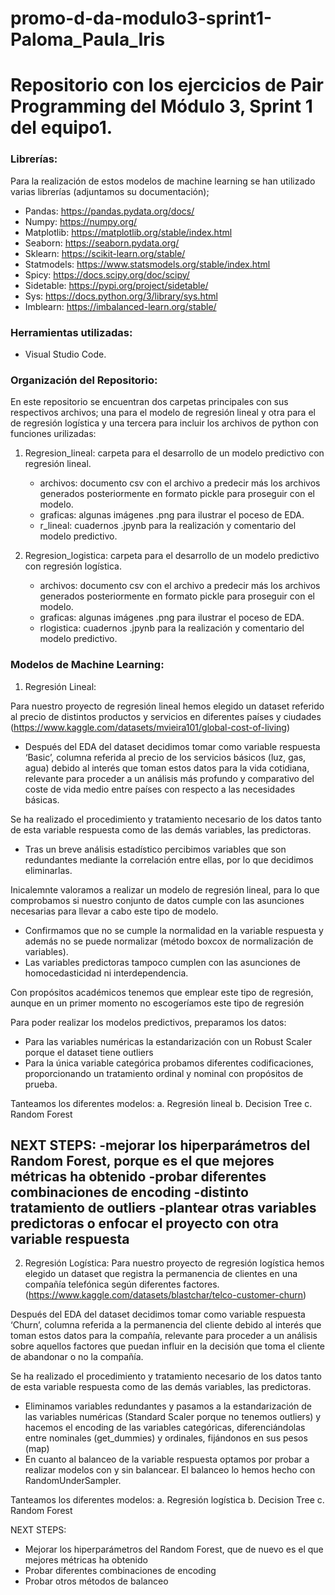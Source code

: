 # promo-d-da-modulo3-sprint1-Paloma_Paula_Iris

# Repositorio con los ejercicios de Pair Programming del Módulo 3, Sprint 1 del equipo1.

### Librerías:
Para la realización de estos modelos de machine learning se han utilizado varias librerías (adjuntamos su documentación);
- Pandas: https://pandas.pydata.org/docs/
- Numpy: https://numpy.org/
- Matplotlib: https://matplotlib.org/stable/index.html
- Seaborn: https://seaborn.pydata.org/
- Sklearn: https://scikit-learn.org/stable/
- Statmodels: https://www.statsmodels.org/stable/index.html
- Spicy: https://docs.scipy.org/doc/scipy/
- Sidetable: https://pypi.org/project/sidetable/
- Sys: https://docs.python.org/3/library/sys.html
- Imblearn: https://imbalanced-learn.org/stable/

### Herramientas utilizadas: 
- Visual Studio Code.

### Organización del Repositorio:

En este repositorio se encuentran dos carpetas principales con sus respectivos archivos; una para el modelo de regresión lineal y otra para el de regresión logística y una tercera para incluir los archivos de python con funciones urilizadas:

1. Regresion_lineal: carpeta para el desarrollo de un modelo predictivo con regresión lineal.
    - archivos: documento csv con el archivo a predecir más los archivos generados posteriormente en formato pickle para proseguir con el modelo.
    - graficas: algunas imágenes .png para ilustrar el poceso de EDA.
    - r_lineal: cuadernos .jpynb para la realización y comentario del modelo predictivo.

2. Regresion_logistica: carpeta para el desarrollo de un modelo predictivo con regresión logística.
    - archivos: documento csv con el archivo a predecir más los archivos generados posteriormente en formato pickle para proseguir con el modelo.
    - graficas: algunas imágenes .png para ilustrar el poceso de EDA.
    - rlogistica: cuadernos .jpynb para la realización y comentario del modelo predictivo.

### Modelos de Machine Learning:
1. Regresión Lineal:

Para nuestro proyecto de regresión lineal hemos elegido un dataset referido al precio de distintos productos y servicios en diferentes países y ciudades (https://www.kaggle.com/datasets/mvieira101/global-cost-of-living)
- Después del EDA del dataset decidimos tomar como variable respuesta ‘Basic’, columna referida al precio de los servicios básicos (luz, gas, agua) debido al interés que toman estos datos para la vida cotidiana, relevante para proceder a un análisis más profundo y comparativo del coste de vida medio entre países con respecto a las necesidades básicas.

Se ha realizado el procedimiento y tratamiento necesario de los datos tanto de esta variable respuesta como de las demás variables, las predictoras.
- Tras un breve análisis estadístico percibimos variables que son redundantes mediante la correlación entre ellas, por lo que decidimos eliminarlas.

Inicalemnte valoramos a realizar un modelo de regresión lineal, para lo que comprobamos si nuestro conjunto de datos cumple con las asunciones necesarias para llevar a cabo este tipo de modelo.
- Confirmamos que no se cumple la normalidad en la variable respuesta y además no se puede normalizar (método boxcox de normalización de variables).
- Las variables predictoras tampoco cumplen con las asunciones de homocedasticidad ni interdependencia.

Con propósitos académicos tenemos que emplear este tipo de regresión, aunque en un primer momento no escogeríamos este tipo de regresión

Para poder realizar los modelos predictivos, preparamos los datos:
- Para las variables numéricas la estandarización con un Robust Scaler porque el dataset tiene outliers
- Para la única variable categórica probamos diferentes codificaciones, proporcionando un tratamiento ordinal y nominal con propósitos de prueba.

Tanteamos los diferentes modelos:
a. Regresión lineal
b. Decision Tree
c. Random Forest

NEXT STEPS:
-mejorar los hiperparámetros del Random Forest, porque es el que mejores métricas ha obtenido
-probar diferentes combinaciones de encoding
-distinto tratamiento de outliers
-plantear otras variables predictoras o enfocar el proyecto con otra variable respuesta
-----------------------------------------------------------------------------------------------------------------------------------------

2. Regresión Logística:
Para nuestro proyecto de regresión logística hemos elegido un dataset que registra la permanencia de clientes en una compañía telefónica según diferentes factores. (https://www.kaggle.com/datasets/blastchar/telco-customer-churn)

Después del EDA del dataset decidimos tomar como variable respuesta ‘Churn’, columna referida a la permanencia del cliente debido al interés que toman estos datos para la compañía, relevante para proceder a un análisis sobre aquellos factores que puedan influir en la decisión que toma el cliente de abandonar o no la compañía.

Se ha realizado el procedimiento y tratamiento necesario de los datos tanto de esta variable respuesta como de las demás variables, las predictoras.
- Eliminamos variables redundantes y pasamos a la estandarización de las variables numéricas (Standard Scaler porque no tenemos outliers) y hacemos el encoding de las variables categóricas, diferenciándolas entre nominales (get_dummies) y ordinales, fijándonos en sus pesos (map)
- En cuanto al balanceo de la variable respuesta optamos por probar a realizar modelos con y sin balancear. El balanceo lo hemos hecho con RandomUnderSampler.

Tanteamos los diferentes modelos:
a. Regresión logística
b. Decision Tree
c. Random Forest

NEXT STEPS:
- Mejorar los hiperparámetros del Random Forest, que de nuevo es el que mejores métricas ha obtenido
- Probar diferentes combinaciones de encoding
- Probar otros métodos de balanceo